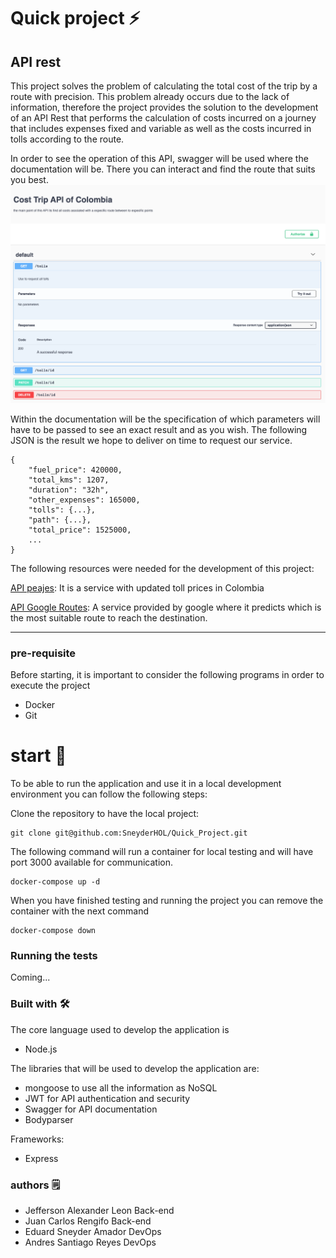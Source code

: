 # Quick project ⚡️
## API rest

This project solves the problem of calculating the total cost of the trip by a route with precision.
This problem already occurs due to the lack of information, therefore the project provides the solution to the
development of an API Rest that performs the calculation of costs incurred on a journey that includes expenses
fixed and variable as well as the costs incurred in tolls according to the route.

In order to see the operation of this API, swagger will be used where the documentation will be. There you can
interact and find the route that suits you best.
![](img/docs.png)

Within the documentation will be the specification of which parameters will have to be passed to see
an exact result and as you wish. The following JSON is the result we hope to deliver on time
to request our service.
```
{
    "fuel_price": 420000,
    "total_kms": 1207,
    "duration": "32h",
    "other_expenses": 165000,
    "tolls": {...},
    "path": {...},
    "total_price": 1525000,
    ...
}
```

The following resources were needed for the development of this project:

[API peajes](https://api-tolls.herokuapp.com/api-docs): It is a service with updated toll prices
in Colombia


[API Google Routes](https://developers.google.com/maps): A service provided by google where it predicts
which is the most suitable route to reach the destination.

---

### pre-requisite
Before starting, it is important to consider the following programs in order to execute the project
  - Docker
  - Git


# start 🚀
To be able to run the application and use it in a local development environment you can follow the following steps:

Clone the repository to have the local project:
```
git clone git@github.com:SneyderHOL/Quick_Project.git
```

The following command will run a container for local testing and will have port 3000
available for communication.
```
docker-compose up -d
```
When you have finished testing and running the project you can remove the container with the
next command
```
docker-compose down
```


### Running the tests
Coming...


### Built with 🛠️
The core language used to develop the application is
- Node.js

The libraries that will be used to develop the application are:
- mongoose to use all the information as NoSQL
- JWT for API authentication and security
- Swagger for API documentation
- Bodyparser

Frameworks:
- Express


### authors 🗒
- Jefferson Alexander Leon Back-end
- Juan Carlos Rengifo Back-end
- Eduard Sneyder Amador DevOps
- Andres Santiago Reyes DevOps

